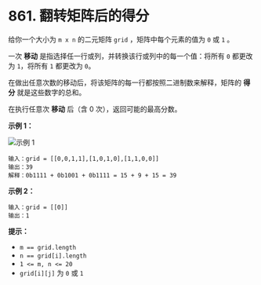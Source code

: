 # 861. 翻转矩阵后的得分

给你一个大小为 `m x n` 的二元矩阵 `grid` ，矩阵中每个元素的值为 `0` 或 `1` 。

一次 **移动** 是指选择任一行或列，并转换该行或列中的每一个值：将所有 `0` 都更改为 `1`，将所有 `1` 都更改为 `0`。

在做出任意次数的移动后，将该矩阵的每一行都按照二进制数来解释，矩阵的 **得分** 就是这些数字的总和。

在执行任意次 **移动** 后（含 0 次），返回可能的最高分数。

**示例 1：**

![示例 1](https://assets.leetcode.com/uploads/2021/07/23/lc-toogle1.jpg)

```()
输入：grid = [[0,0,1,1],[1,0,1,0],[1,1,0,0]]
输出：39
解释：0b1111 + 0b1001 + 0b1111 = 15 + 9 + 15 = 39
```

**示例 2：**

```()
输入：grid = [[0]]
输出：1
```

**提示：**

- `m == grid.length`
- `n == grid[i].length`
- `1 <= m, n <= 20`
- `grid[i][j]` 为 `0` 或 `1`
